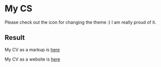 # My CS

Please check out the icon for changing the theme :) I am really proud of it.

## Result
My CV as a markup is [here](https://mserykh.github.io/rsschool-cv/cv)

My CV as a website is [here](https://mserykh.github.io/rsschool-cv)
